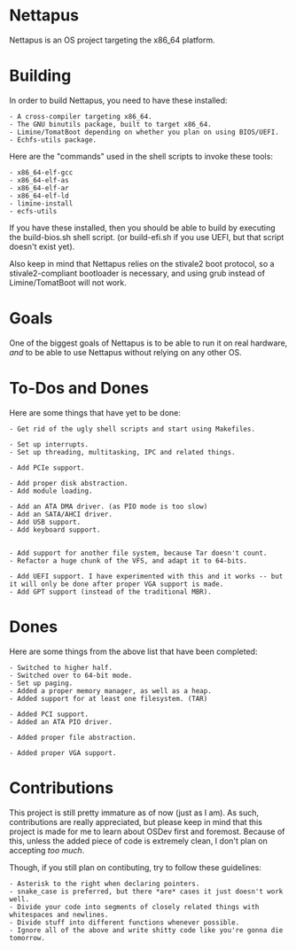 # Nettapus
Nettapus is an OS project targeting the x86_64 platform. 

# Building
In order to build Nettapus, you need to have these installed:
	
	- A cross-compiler targeting x86_64.
	- The GNU binutils package, built to target x86_64.
	- Limine/TomatBoot depending on whether you plan on using BIOS/UEFI.
	- Echfs-utils package.
	
Here are the "commands" used in the shell scripts to invoke these tools:
	
	- x86_64-elf-gcc
	- x86_64-elf-as
	- x86_64-elf-ar
	- x86_64-elf-ld
	- limine-install
	- ecfs-utils

If you have these installed, then you should be able to build by executing the build-bios.sh
shell script. (or build-efi.sh if you use UEFI, but that script doesn't exist yet).

Also keep in mind that Nettapus relies on the stivale2 boot protocol, so a stivale2-compliant
bootloader is necessary, and using grub instead of Limine/TomatBoot will not work.

# Goals
One of the biggest goals of Nettapus is to be able to run it on real hardware, *and* 
to be able to use Nettapus without relying on any other OS. 


# To-Dos and Dones
Here are some things that have yet to be done:

	- Get rid of the ugly shell scripts and start using Makefiles.
	
	- Set up interrupts.
	- Set up threading, multitasking, IPC and related things.	
	
	- Add PCIe support. 
	
	- Add proper disk abstraction.
	- Add module loading.
	
	- Add an ATA DMA driver. (as PIO mode is too slow)
	- Add an SATA/AHCI driver.
	- Add USB support.
	- Add keyboard support.
	
	
	- Add support for another file system, because Tar doesn't count.
	- Refactor a huge chunk of the VFS, and adapt it to 64-bits.
	
	- Add UEFI support. I have experimented with this and it works -- but it will only be done after proper VGA support is made.
	- Add GPT support (instead of the traditional MBR).

# Dones
Here are some things from the above list that have been completed:
	
	- Switched to higher half.
	- Switched over to 64-bit mode.
	- Set up paging.
	- Added a proper memory manager, as well as a heap. 
	- Added support for at least one filesystem. (TAR)
	
	- Added PCI support. 
	- Added an ATA PIO driver. 
	
	- Added proper file abstraction.
	
	- Added proper VGA support.


# Contributions
This project is still pretty immature as of now (just as I am). As such, contributions 
are really appreciated, but please keep in mind that this project is made for me to learn about 
OSDev first and foremost. Because of this, unless the added piece of code is extremely clean,
I don't plan on accepting *too much*. 

Though, if you still plan on contibuting, try to follow these guidelines:

	- Asterisk to the right when declaring pointers.
	- snake_case is preferred, but there *are* cases it just doesn't work well.
	- Divide your code into segments of closely related things with whitespaces and newlines.
	- Divide stuff into different functions whenever possible.
	- Ignore all of the above and write shitty code like you're gonna die tomorrow.

